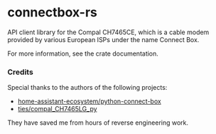 # connectbox-rs
API client library for the Compal CH7465CE, which is a cable modem provided by various European ISPs under the name Connect Box.

For more information, see the crate documentation.

### Credits
Special thanks to the authors of the following projects:
 * [home-assistant-ecosystem/python-connect-box](https://github.com/home-assistant-ecosystem/python-connect-box)
 * [ties/compal_CH7465LG_py](https://github.com/ties/compal_CH7465LG_py)

They have saved me from hours of reverse engineering work.